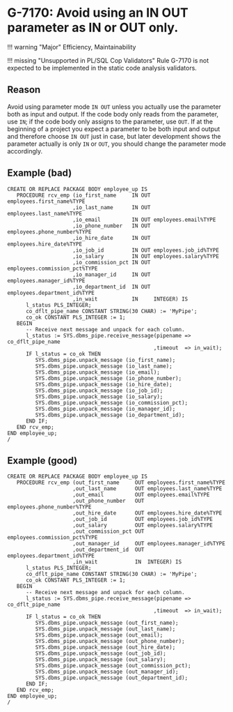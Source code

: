 # G-7170: Avoid using an IN OUT parameter as IN or OUT only.

!!! warning "Major"
    Efficiency, Maintainability

!!! missing "Unsupported in PL/SQL Cop Validators"
    Rule G-7170 is not expected to be implemented in the static code analysis validators.

## Reason

Avoid using parameter mode `IN OUT` unless you actually use the parameter both as input and output. If the code body only reads from the parameter, use `IN`; if the code body only assigns to the parameter, use `OUT`. If at the beginning of a project you expect a parameter to be both input and output and therefore choose `IN OUT` just in case, but later development shows the parameter actually is only `IN` or `OUT`, you should change the parameter mode accordingly.

## Example (bad)

```
CREATE OR REPLACE PACKAGE BODY employee_up IS
   PROCEDURE rcv_emp (io_first_name     IN OUT employees.first_name%TYPE
                     ,io_last_name      IN OUT employees.last_name%TYPE 
                     ,io_email          IN OUT employees.email%TYPE 
                     ,io_phone_number   IN OUT employees.phone_number%TYPE
                     ,io_hire_date      IN OUT employees.hire_date%TYPE 
                     ,io_job_id         IN OUT employees.job_id%TYPE
                     ,io_salary         IN OUT employees.salary%TYPE
                     ,io_commission_pct IN OUT employees.commission_pct%TYPE 
                     ,io_manager_id     IN OUT employees.manager_id%TYPE
                     ,io_department_id  IN OUT employees.department_id%TYPE
                     ,in_wait           IN     INTEGER) IS
      l_status PLS_INTEGER;
      co_dflt_pipe_name CONSTANT STRING(30 CHAR) := 'MyPipe';
      co_ok CONSTANT PLS_INTEGER := 1;
   BEGIN
      -- Receive next message and unpack for each column. 
      l_status := SYS.dbms_pipe.receive_message(pipename => co_dflt_pipe_name
                                               ,timeout  => in_wait);
      IF l_status = co_ok THEN
         SYS.dbms_pipe.unpack_message (io_first_name);
         SYS.dbms_pipe.unpack_message (io_last_name);
         SYS.dbms_pipe.unpack_message (io_email);
         SYS.dbms_pipe.unpack_message (io_phone_number);
         SYS.dbms_pipe.unpack_message (io_hire_date);
         SYS.dbms_pipe.unpack_message (io_job_id);
         SYS.dbms_pipe.unpack_message (io_salary);
         SYS.dbms_pipe.unpack_message (io_commission_pct);
         SYS.dbms_pipe.unpack_message (io_manager_id);
         SYS.dbms_pipe.unpack_message (io_department_id);
      END IF;
   END rcv_emp;
END employee_up;
/
```

## Example (good)

```
CREATE OR REPLACE PACKAGE BODY employee_up IS
   PROCEDURE rcv_emp (out_first_name     OUT employees.first_name%TYPE
                     ,out_last_name      OUT employees.last_name%TYPE 
                     ,out_email          OUT employees.email%TYPE 
                     ,out_phone_number   OUT employees.phone_number%TYPE
                     ,out_hire_date      OUT employees.hire_date%TYPE 
                     ,out_job_id         OUT employees.job_id%TYPE
                     ,out_salary         OUT employees.salary%TYPE
                     ,out_commission_pct OUT employees.commission_pct%TYPE 
                     ,out_manager_id     OUT employees.manager_id%TYPE
                     ,out_department_id  OUT employees.department_id%TYPE
                     ,in_wait            IN  INTEGER) IS
      l_status PLS_INTEGER;
      co_dflt_pipe_name CONSTANT STRING(30 CHAR) := 'MyPipe';
      co_ok CONSTANT PLS_INTEGER := 1;
   BEGIN
      -- Receive next message and unpack for each column. 
      l_status := SYS.dbms_pipe.receive_message(pipename => co_dflt_pipe_name
                                               ,timeout  => in_wait);
      IF l_status = co_ok THEN
         SYS.dbms_pipe.unpack_message (out_first_name);
         SYS.dbms_pipe.unpack_message (out_last_name);
         SYS.dbms_pipe.unpack_message (out_email);
         SYS.dbms_pipe.unpack_message (out_phone_number);
         SYS.dbms_pipe.unpack_message (out_hire_date);
         SYS.dbms_pipe.unpack_message (out_job_id);
         SYS.dbms_pipe.unpack_message (out_salary);
         SYS.dbms_pipe.unpack_message (out_commission_pct);
         SYS.dbms_pipe.unpack_message (out_manager_id);
         SYS.dbms_pipe.unpack_message (out_department_id);
      END IF;
   END rcv_emp;
END employee_up;
/
```